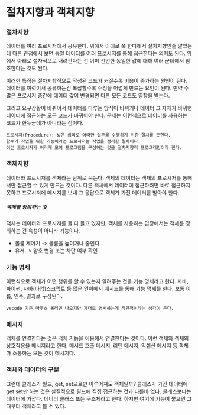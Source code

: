 # 절차지향과 객체지향
### 절차지향
데이터를 여러 프로시저에서 공유한다. 위에서 아래로 쭉 한다해서 절차지향인줄 알았는데 다른 관점에서 보면 동일 데이터를 여러 프로시저를 통해 접근한다는 의미도 된다.
위에서 아래로 절차적으로 내려간다는 건 이미 선언한 동일한 값에 대해 여러 군데에서 참조한다는 것도 된다.

이러한 특징은 절차지향적으로 작성된 코드가 커질수록 비용이 증가하는 원인이 된다. 데이터를 여럿이서 공유하는건 복잡할수록 수정을 어렵게 만드는 요인이 된다.
만약 수많은 프로시저 중간에 데이터 값이 변경되면 다른 모든 코드도 영향을 받는다.

그리고 요구상황이 바뀌어서 데이터를 다루는 방식이 바뀌거나 데이터 그 자체가 바뀌면 데이터에 접근하는 모든 코드가 바뀌어야 한다.
문제는 이런식으로 데이터를 사용하는 코드가 한두군데가 아니라는 점이다. 
```
프로시저(Procedure): 넓은 의미로 어떠한 업무를 수행하기 위한 절차를 뜻한다.
함수가 작업을 위한 기능이라면 프로시저는 작업을 정리한 절차이다.
이런 프로시저가 여러개 모여 프로그램을 구성하는 것을 절차지향적 프로그래밍이라 한다.
```
### 객체지향 
데이터와 프로시저를 객체라는 단위로 묶는다. 객체의 데이터는 객체의 프로시저를 통해서만 접근할 수 있게 만드는 것이다.
다른 객체에서 데이터에 접근하려면 바로 접근하지 못하고 프로시저에 메시지를 보내 그 응답으로 객체가 가진 데이터를 받아야 한다.

##### 객체를 정의하는 것 
객체는 데이터와 프로시저를 둘 다 들고 있지만, 객체를 사용하는 입장에서는 객체를 정의하는 건 속성이 아니라 기능이다. 
* 볼륨 제어기 -> 볼륨을 높이거나 줄인다
* 유저 -> 암호 변경 또는 차단 여부 확인

### 기능 명세
이런식으로 객체가 어떤 행위를 할 수 있는지 알려주는 것을 기능 명세라고 한다. 자바, 파이썬, 자바(타입)스크립트 등 많은 언어에서 메서드를 통해 기능 명세를 한다. 보통 이름, 인수, 결과로 구성된다. 
```
vscode 기준 마우스 올리면 나오지만 제대로 명시하는게 직관적이라는 생각이 든다.
```


### 메시지
객체를 연결한다는 것은 객체 기능을 이용해서 연결한다는 것이다. 이런 객체와 객체의 상호작용을 메시지라고 한다. 메서드 호출 메시지, 리턴 메시지, 익셉션 메시지 등 객체가 소통하는 모든 것이 메시지다.

### 객체와 데이터의 구분
그런데 클래스가 필드, get, set으로만 이루어져도 객체일까? 클래스가 가진 데이터에 get set만 하는 것은 실질적으로 필드에 직접 접근하는 것과 다를바 없다. 
클래스보다는 데이터에 가깝다. 데이터 클래스 또는 구조체라고 한다. 하지만 여기에 기능이 붙으면 그때부터 객체라고 볼 수 있다.
